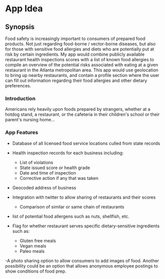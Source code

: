 # App Idea

## Synopsis ##

Food safety is increasingly important to consumers of prepared food products. Not just regarding food-borne / vector-borne diseases, but also for those with sensitive food allergies and diets who are potentially put at risk by certain ingredients. My app would combine publicly available restaurant health inspections scores with a list of known food allergies to compile an overview of the potential risks associated with eating at a given restaurant in the Atlanta metropolitan area. This app would use geolocation to bring up nearby restaurants, and contain a profile section where the user can fill out information regarding their food allergies and other dietary preferences.

### Introduction ###

Americans rely heavily upon foods prepared by strangers, whether at a hotdog stand, a restaurant, or the cafeteria in their children's school or their parent's nursing home...

### App Features ###

- Database of all licensed food service locations culled from state records
- Health inspection records for each business including:
	 - List of violations
	 - State issued score or health grade
	 - Date and time of inspection
	 - Corrective action if any that was taken 

- Geocoded address of business
- Integration with twitter to allow sharing of restaurants and their scores
	 - Comparison of similar or same chain of restaurants

- list of potential food allergens such as nuts, shellfish, etc.
- Flag for whether restaurant serves specific dietary-sensitive ingredients such as:
	 - Gluten free meals
	 - Vegan meals
	 - Paleo meals

-A photo sharing option to allow consumers to add images of food. Another possibility could be an option that allows anonymous employee postings to show conditions of food prep.